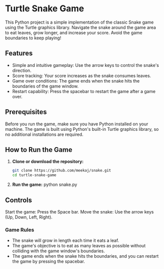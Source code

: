 # Turtle Snake Game

This Python project is a simple implementation of the classic Snake game using the Turtle graphics library. Navigate the snake around the game area to eat leaves, grow longer, and increase your score. Avoid the game boundaries to keep playing!

## Features

- Simple and intuitive gameplay: Use the arrow keys to control the snake's direction.
- Score tracking: Your score increases as the snake consumes leaves.
- Game over conditions: The game ends when the snake hits the boundaries of the game window.
- Restart capability: Press the spacebar to restart the game after a game over.

## Prerequisites

Before you run the game, make sure you have Python installed on your machine. The game is built using Python's built-in Turtle graphics library, so no additional installations are required.

## How to Run the Game

1. **Clone or download the repository:**
   ```bash
   git clone https://github.com/meekaj/snake.git
   cd turtle-snake-game
2. **Run the game:**
    python snake.py

## Controls
Start the game: Press the Space bar.
Move the snake: Use the arrow keys (Up, Down, Left, Right).

### Game Rules
- The snake will grow in length each time it eats a leaf.
- The game's objective is to eat as many leaves as possible without colliding with the game window's boundaries.
- The game ends when the snake hits the boundaries, and you can restart the game by pressing the spacebar.
